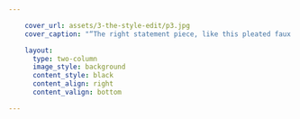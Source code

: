 ```yaml
---

    cover_url: assets/3-the-style-edit/p3.jpg
    cover_caption: "“The right statement piece, like this pleated faux leather skirt, can transform a simple outfit from day to night. Alternatively, you can soften this look by replacing the black camisole with an off-white one or dress it up with a plunging back top and diamond drop earrings.” -- Jysla Kay"

    layout:
      type: two-column
      image_style: background
      content_style: black
      content_align: right
      content_valign: bottom

---
```

